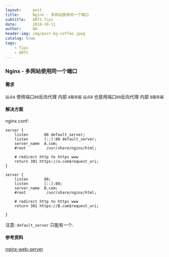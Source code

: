 ```yaml
---
layout:     post
title:      Nginx - 多网站使用同一个端口
subtitle:   ARTS Tips 
date:       2018-10-11
author:     QA
header-img: img/post-bg-coffee.jpeg
catalog: true
tags:
    - Tips
    - ARTS
---
```


### Nginx - 多网站使用同一个端口

#### 需求
`站点A` 使用端口`80`反向代理 内部 `A服务器`
`站点B` 也是用端口`80`反向代理 内部 `B服务器`

#### 解决方案
nginx.conf:
```
server {
    listen       80 default_server;
    listen       [::]:80 default_server;
    server_name  A.com;
    #root         /usr/share/nginx/html;

    # redirect http to https www
    return 301 https://a.com$request_uri;
}

server {
    listen       80;
    listen       [::]:80;
    server_name  B.com;
    #root         /usr/share/nginx/html;

    # redirect http to https www
    return 301 https://B.com$request_uri;

}  
```

注意: `default_server` 只能有一个.


#### 参考资料
[nginx-web-server](https://docs.nginx.com/nginx/admin-guide/web-server/web-server/)